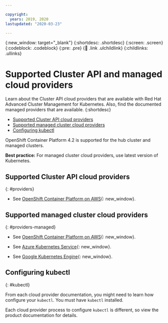 ```yaml
---

copyright:
  years: 2019, 2020
lastupdated: "2020-03-23"

---
```


{:new_window: target="_blank"}
{:shortdesc: .shortdesc}
{:screen: .screen}
{:codeblock: .codeblock}
{:pre: .pre}
{:child: .link .ulchildlink}
{:childlinks: .ullinks}

# Supported Cluster API and managed cloud providers

Learn about the Cluster API cloud providers that are available with Red Hat Advanced Cluster Management for Kubernetes. Also, find the documented managed providers that are available.
{:shortdesc}

  - [Supported Cluster API cloud providers](#providers)
  - [Supported managed cluster cloud providers](#providers-managed)
  - [Configuring kubectl](#kubectl)

OpenShift Container Platform 4.2 is supported for the hub cluster and managed clusters.

**Best practice:** For managed cluster cloud providers, use latest version of Kubernetes.

## Supported Cluster API cloud providers
{: #providers} 

- See [OpenShift Container Platform on AWS](https://www.openshift.com/learn/partners/amazon-web-services){: new_window}.

## Supported managed cluster cloud providers
{: #providers-managed}

- See [OpenShift Container Platform on AWS](https://www.openshift.com/learn/partners/amazon-web-services){: new_window}.

- See [Azure Kubernetes Service](https://azure.microsoft.com/en-us/services/kubernetes-service/){: new_window}.

- See [Google Kubernetes Engine](https://cloud.google.com/kubernetes-engine/){: new_window}.

## Configuring kubectl
{: #kubectl} 

From each cloud provider documentation, you might need to learn how configure your `kubectl`. You must have `kubectl` installed.

Each cloud provider process to configure `kubectl` is different, so view the product documentation for details.
